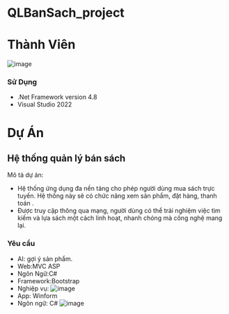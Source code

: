 # QLBanSach_project
# Thành Viên
![image](https://github.com/user-attachments/assets/f662dce7-23a5-4982-abde-ba3743de7f2c)

### Sử Dụng
 - .Net Framework version 4.8
 - Visual Studio 2022

# Dự Án

## Hệ thống quản lý bán sách
Mô tả dự án:
- Hệ thống ứng dụng đa nền tảng cho phép người dùng mua sách trực tuyến. Hệ thống này sẽ có chức năng xem sản phẩm, đặt hàng, thanh toán .
- Được truy cập thông qua mạng, người dùng có thể trải nghiệm việc tìm kiếm và lựa sách một cách linh hoạt, nhanh chóng mà công nghệ mang lại.
### Yêu cầu
- AI: gợi ý sản phẩm.
- Web:MVC ASP
- Ngôn Ngữ:C#
- Framework:Bootstrap
- Nghiệp vụ:
  ![image](https://github.com/user-attachments/assets/b9495c96-005a-4b8c-bda7-c6169e4213dd)
- App: Winform
- Ngôn ngữ: C#
  ![image](https://github.com/user-attachments/assets/d7300434-fbdc-48de-9f1e-fdda589e2935)

